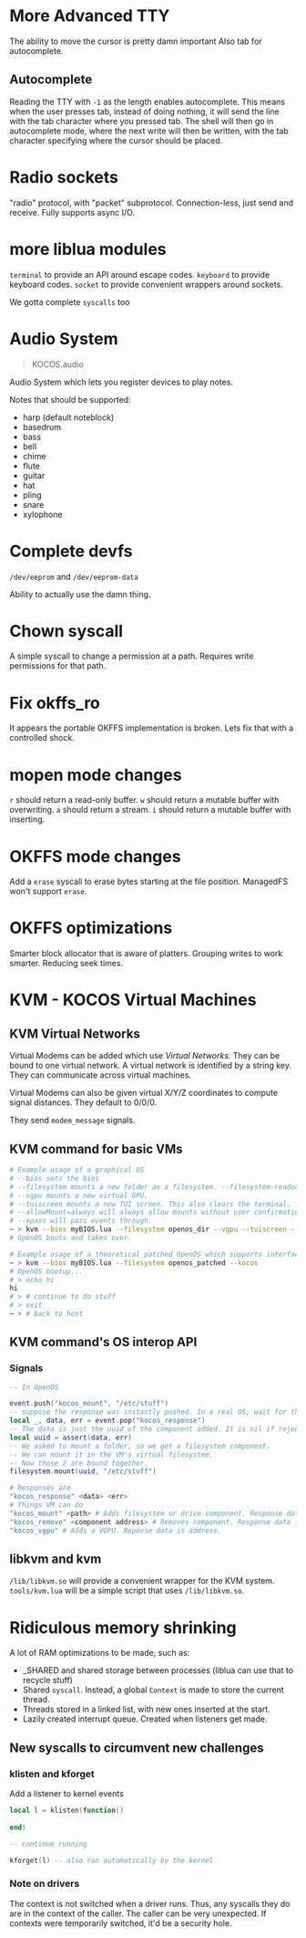 # More Advanced TTY

The ability to move the cursor is pretty damn important
Also tab for autocomplete.

## Autocomplete

Reading the TTY with `-1` as the length enables autocomplete.
This means when the user presses tab, instead of doing nothing, it will send the line with the tab character where you pressed tab.
The shell will then go in autocomplete mode, where the next write will then be written, with the tab character specifying
where the cursor should be placed.

# Radio sockets

"radio" protocol, with "packet" subprotocol.
Connection-less, just send and receive.
Fully supports async I/O.

# more liblua modules

`terminal` to provide an API around escape codes.
`keyboard` to provide keyboard codes.
`socket` to provide convenient wrappers around sockets.

We gotta complete `syscalls` too

# Audio System
> KOCOS.audio

Audio System which lets you register devices to play notes.

Notes that should be supported:
- harp (default noteblock)
- basedrum
- bass
- bell
- chime
- flute
- guitar
- hat
- pling
- snare
- xylophone

# Complete devfs

`/dev/eeprom` and `/dev/eeprom-data`

Ability to actually use the damn thing.

# Chown syscall

A simple syscall to change a permission at a path.
Requires write permissions for that path.

# Fix okffs_ro

It appears the portable OKFFS implementation is broken.
Lets fix that with a controlled shock.

# mopen mode changes

`r` should return a read-only buffer.
`w` should return a mutable buffer with overwriting.
`a` should return a stream.
`i` should return a mutable buffer with inserting.

# OKFFS mode changes

Add a `erase` syscall to erase bytes starting at the file position.
ManagedFS won't support `erase`.

# OKFFS optimizations

Smarter block allocator that is aware of platters.
Grouping writes to work smarter.
Reducing seek times.

# KVM - KOCOS Virtual Machines

## KVM Virtual Networks

Virtual Modems can be added which use *Virtual Networks.*
They can be bound to one virtual network.
A virtual network is identified by a string key.
They can communicate across virtual machines.

Virtual Modems can also be given virtual X/Y/Z coordinates to compute signal distances.
They default to 0/0/0.

They send `modem_message` signals.

## KVM command for basic VMs

```sh
# Example usage of a graphical OS
# --bios sets the bios
# --filesystem mounts a new folder as a filesystem. --filesystem-readonly would be used for read only filesystems.
# --vgpu mounts a new virtual GPU.
# --tuiscreen mounts a new TUI screen. This also clears the terminal.
# --allowMount=always will always allow mounts without user confirmation.
# --epass will pass events through.
~ > kvm --bios myBIOS.lua --filesystem openos_dir --vgpu --tuiscreen --allowMount=always --epass key_down --epass key_up
# OpenOS boots and takes over.
```

```sh
# Example usage of a theoretical patched OpenOS which supports interfacing with the KOCOS component.
~ > kvm --bios myBIOS.lua --filesystem openos_patched --kocos
# OpenOS bootup...
# > echo hi
hi
# > # continue to do stuff
# > exit
~ > # back to host
```

## KVM command's OS interop API

### Signals

```lua
-- In OpenOS

event.push("kocos_mount", "/etc/stuff")
-- suppose the response was instantly pushed. In a real OS, wait for this signal.
local _, data, err = event.pop("kocos_response")
-- The data is just the uuid of the component added. It is nil if rejected.
local uuid = assert(data, err)
-- We asked to mount a folder, so we get a filesystem component.
-- We can mount it in the VM's virtual filesystem.
-- Now those 2 are bound together.
filesystem.mount(uuid, "/etc/stuff")
```

```sh
# Responses are
"kocos_response" <data> <err>
# Things VM can do
"kocos_mount" <path> # Adds filesystem or drive component. Response data is address. Path can be to folder for filesystem and to file for drive.
"kocos_remove" <component address> # Removes component. Response data is a boolean
"kocos_vgpu" # Adds a VGPU. Reponse data is address.
```

## libkvm and kvm

`/lib/libkvm.so` will provide a convenient wrapper for the KVM system.
`tools/kvm.lua` will be a simple script that uses `/lib/libkvm.so`.

# Ridiculous memory shrinking

A lot of RAM optimizations to be made, such as:
- _SHARED and shared storage between processes (liblua can use that to recycle stuff)
- Shared `syscall`. Instead, a global `Context` is made to store the current thread.
- Threads stored in a linked list, with new ones inserted at the start.
- Lazily created interrupt queue. Created when listeners get made.

## New syscalls to circumvent new challenges

### klisten and kforget

Add a listener to kernel events
```lua
local l = klisten(function()
    
end)

-- continue running

kforget(l) -- also ran automatically by the kernel
```

### Note on drivers

The context is not switched when a driver runs. Thus, any syscalls they do are in the context of the caller.
The caller can be very unexpected.
If contexts were temporarily switched, it'd be a security hole.
